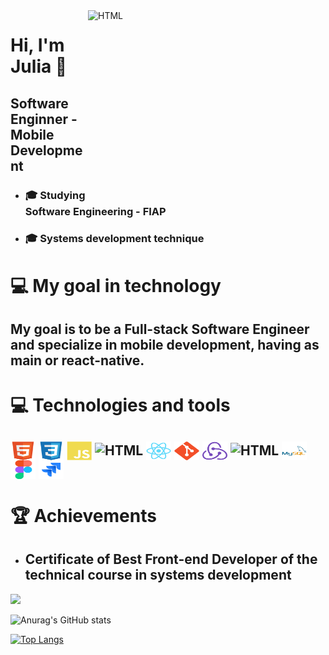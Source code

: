 <img align="right" alt="HTML" height="300" width="380" src="https://raw.githubusercontent.com/MicaelliMedeiros/micaellimedeiros/master/image/computer-illustration.png"> 

# Hi, I'm Julia 👋
## Software Enginner - Mobile Development

- ### :mortar_board: Studying Software Engineering - FIAP

- ###  :mortar_board: Systems development technique

# :computer: My goal in technology
## My goal is to be a Full-stack Software Engineer and specialize in mobile development, having as main or react-native.


# :computer: Technologies and tools
## <img align="center" alt="HTML" height="30" width="40" src="https://raw.githubusercontent.com/devicons/devicon/master/icons/html5/html5-original.svg">  <img align="center" alt="CSS" height="30" width="40" src="https://raw.githubusercontent.com/devicons/devicon/master/icons/css3/css3-original.svg">  <img align="center" alt="Js" height="30" width="40" src="https://raw.githubusercontent.com/devicons/devicon/master/icons/javascript/javascript-plain.svg">   <img align="center" alt="HTML" height="30" width="40" src="https://cdn.jsdelivr.net/gh/devicons/devicon/icons/typescript/typescript-original.svg">   <img align="center" alt="HTML" height="30" width="40" src="https://raw.githubusercontent.com/devicons/devicon/master/icons/react/react-original.svg">  <img align="center" alt="HTML" height="30" width="40" src="https://raw.githubusercontent.com/devicons/devicon/master/icons/git/git-original.svg"> <img align="center" alt="HTML" height="30" width="40" src="https://raw.githubusercontent.com/devicons/devicon/master/icons/redux/redux-original.svg">  <img align="center" alt="HTML" height="30" width="40" src="https://cdn.jsdelivr.net/gh/devicons/devicon/icons/csharp/csharp-original.svg">   <img align="center" alt="HTML" height="30" width="40" src="https://raw.githubusercontent.com/devicons/devicon/master/icons/mysql/mysql-original-wordmark.svg"> <img align="center" alt="HTML" height="30" width="40" src="https://raw.githubusercontent.com/devicons/devicon/master/icons/figma/figma-original.svg">  <img align="center" alt="HTML" height="30" width="40" src="https://raw.githubusercontent.com/devicons/devicon/1119b9f84c0290e0f0b38982099a2bd027a48bf1/icons/jira/jira-original.svg">  


# :trophy: Achievements 
- ## Certificate of Best Front-end Developer of the technical course in systems development 
![](https://media.giphy.com/media/T4u44opGYSKE8mX3wJ/giphy.gif)

![Anurag's GitHub stats](https://github-readme-stats.vercel.app/api?username=JuliaCastro-dev&theme=radical&show_icons=true)


[![Top Langs](https://github-readme-stats.vercel.app/api/top-langs/?username=JuliaCastro-dev&theme=radicallayout=compact)](https://github.com/anuraghazra/github-readme-stats)

